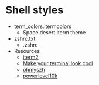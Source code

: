 # Shell styles

- term_colors.itermcolors
    - Space desert iterm theme
- zshrc.txt 
    - .zshrc
- Resources
    -  [iterm2](https://iterm2.com/)     
    - [Make your terminal look cool](https://shyr.io/blog/iterm2-beautiful-customizations)
    - [ohmyszh](https://github.com/ohmyzsh/ohmyzsh)
    - [powerlevel10k](https://github.com/romkatv/powerlevel10k)
     
